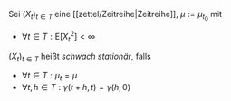 Sei $(X_t)_{t \in T}$ eine [[zettel/Zeitreihe|Zeitreihe]], $\mu := \mu_{t_0}$ mit
- $\forall t \in T : \text{E}[X_t^2] \lt \infty$

$(X_t)_{t \in T}$ heißt *schwach stationär*, falls
- $\forall t \in T : \mu_t = \mu$
- $\forall t, h \in T : \gamma(t+h, t) = \gamma(h, 0)$
